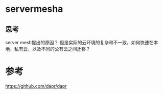 #  servermesha

## 思考

server mesh提出的原因？ 但是实际的云环境的复杂和不一致，如何快速在本地，私有云，以及不同的公有云之间迁移？



##

## 




# 参考
https://github.com/dapr/dapr